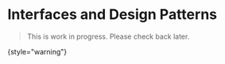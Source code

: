 # Interfaces and Design Patterns

> This is work in progress. Please check back later.
> 
{style="warning"}

